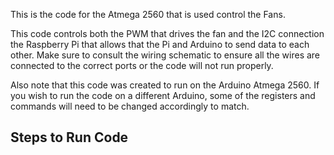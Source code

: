 This is the code for the Atmega 2560 that is used control the Fans.

This code controls both the PWM that drives the fan and the I2C connection the Raspberry Pi that allows that the Pi and Arduino to send data to each other. Make sure to consult the wiring schematic to ensure all the wires are connected to the correct ports or the code will not run properly. 

Also note that this code was created to run on the Arduino Atmega 2560. If you wish to run the code on a different Arduino, some of the registers and commands will need to be changed accordingly to match.

## Steps to Run Code


